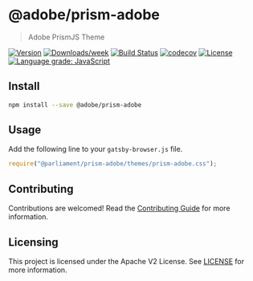 # @adobe/prism-adobe

> Adobe PrismJS Theme

[![Version](https://img.shields.io/npm/v/@adobe/prism-adobe.svg)](https://npmjs.org/package/@adobe/prism-adobe)
[![Downloads/week](https://img.shields.io/npm/dw/@adobe/prism-adobe.svg)](https://npmjs.org/package/@adobe/prism-adobe)
[![Build Status](https://travis-ci.com/adobe/prism-adobe.svg?branch=master)](https://travis-ci.com/adobe/prism-adobe)
[![codecov](https://codecov.io/gh/adobe/prism-adobe/branch/master/graph/badge.svg)](https://codecov.io/gh/adobe/prism-adobe)
[![License](https://img.shields.io/badge/License-Apache%202.0-blue.svg)](https://opensource.org/licenses/Apache-2.0)
[![Language grade: JavaScript](https://img.shields.io/lgtm/grade/javascript/g/adobe/prism-adobe.svg?logo=lgtm&logoWidth=18)](https://lgtm.com/projects/g/adobe/prism-adobe/context:javascript)

## Install

```bash
npm install --save @adobe/prism-adobe
```

## Usage

Add the following line to your `gatsby-browser.js` file.

```js
require("@parliament/prism-adobe/themes/prism-adobe.css");
```

## Contributing

Contributions are welcomed! Read the [Contributing Guide](./.github/CONTRIBUTING.md) for more information.

## Licensing

This project is licensed under the Apache V2 License. See [LICENSE](LICENSE) for more information.

